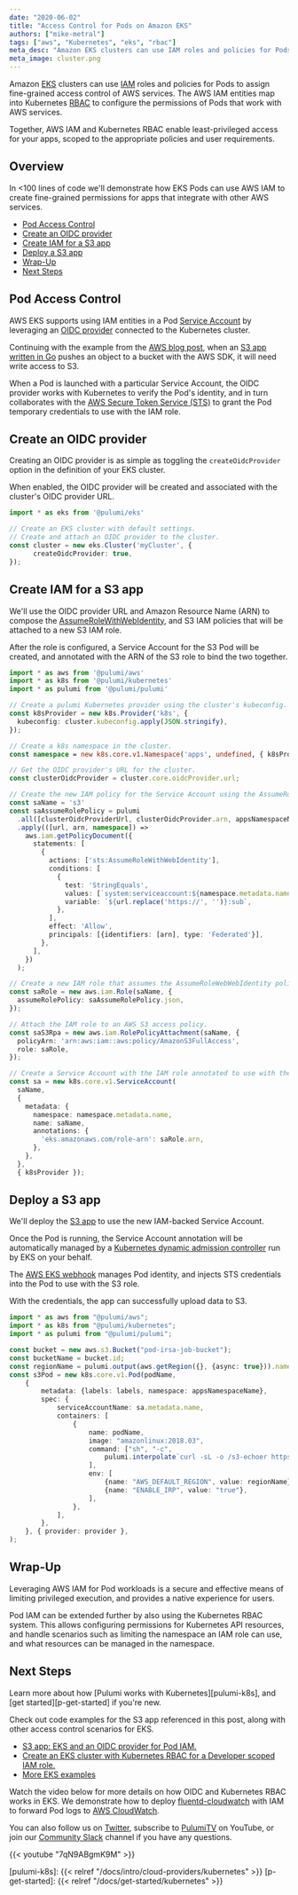 ```yaml
---
date: "2020-06-02"
title: "Access Control for Pods on Amazon EKS"
authors: ["mike-metral"]
tags: ["aws", "Kubernetes", "eks", "rbac"]
meta_desc: "Amazon EKS clusters can use IAM roles and policies for Pods to assign fine-grained access control of AWS services."
meta_image: cluster.png
---
```


Amazon [EKS][aws-eks] clusters can use [IAM][aws-iam] roles and policies for Pods
to assign fine-grained access control of AWS services. The AWS IAM entities map into Kubernetes
[RBAC][k8s-rbac] to configure the permissions of Pods that work with AWS
services.

Together, AWS IAM and Kubernetes RBAC enable least-privileged access for your
apps, scoped to the appropriate policies and user requirements.

[k8s-rbac]: https://kubernetes.io/docs/reference/access-authn-authz/rbac/

<!--more-->

## Overview

In <100 lines of code we'll demonstrate how EKS Pods can use AWS IAM to create
fine-grained permissions for apps that integrate with other AWS services.

* [Pod Access Control](#pod-access-control)
* [Create an OIDC provider](#create-an-oidc-provider)
* [Create IAM for a S3 app](#create-iam-for-a-s3-app)
* [Deploy a S3 app](#deploy-a-s3-app)
* [Wrap-Up](#wrap-up)
* [Next Steps](#next-steps)

## Pod Access Control

AWS EKS supports using IAM entities in a Pod [Service Account][k8s-sa] by
leveraging an [OIDC provider][aws-oidc] connected to the Kubernetes cluster.

Continuing with the example from the [AWS blog post][aws-pod-iam], when an [S3 app written in Go][s3-app] pushes
an object to a bucket with the AWS SDK, it will need write access to S3.

When a Pod is launched with a particular Service Account, the OIDC provider works
with Kubernetes to verify the Pod's identity, and in turn collaborates with the
[AWS Secure Token Service (STS)][aws-sts] to grant the Pod temporary
credentials to use with the IAM role.

## Create an OIDC provider

Creating an OIDC provider is as simple as toggling the `createOidcProvider` option
in the definition of your EKS cluster.

When enabled, the OIDC provider will be created and associated with the
cluster's OIDC provider URL.

```typescript
import * as eks from '@pulumi/eks'

// Create an EKS cluster with default settings.
// Create and attach an OIDC provider to the cluster.
const cluster = new eks.Cluster('myCluster', {
      createOidcProvider: true,
});
```

## Create IAM for a S3 app

We'll use the OIDC provider URL and Amazon Resource Name (ARN) to compose the
[AssumeRoleWithWebIdentity][aws-assume-role-web], and S3 IAM policies that will
be attached to a new S3 IAM role.

After the role is configured, a Service Account for the S3 Pod will be
created, and annotated with the ARN of the S3 role to bind the two together.

```typescript
import * as aws from '@pulumi/aws'
import * as k8s from '@pulumi/kubernetes'
import * as pulumi from '@pulumi/pulumi'

// Create a pulumi Kubernetes provider using the cluster's kubeconfig.
const k8sProvider = new k8s.Provider('k8s', {
  kubeconfig: cluster.kubeconfig.apply(JSON.stringify),
});

// Create a k8s namespace in the cluster.
const namespace = new k8s.core.v1.Namespace('apps', undefined, { k8sProvider });

// Get the OIDC provider's URL for the cluster.
const clusterOidcProvider = cluster.core.oidcProvider.url;

// Create the new IAM policy for the Service Account using the AssumeRoleWebWebIdentity action.
const saName = 's3'
const saAssumeRolePolicy = pulumi
  .all([clusterOidcProviderUrl, clusterOidcProvider.arn, appsNamespaceName])
  .apply(([url, arn, namespace]) =>
    aws.iam.getPolicyDocument({
      statements: [
        {
          actions: ['sts:AssumeRoleWithWebIdentity'],
          conditions: [
            {
              test: 'StringEquals',
              values: [`system:serviceaccount:${namespace.metadata.name}:${saName}`],
              variable: `${url.replace('https://', '')}:sub`,
            },
          ],
          effect: 'Allow',
          principals: [{identifiers: [arn], type: 'Federated'}],
        },
      ],
    })
  );

// Create a new IAM role that assumes the AssumeRoleWebWebIdentity policy.
const saRole = new aws.iam.Role(saName, {
  assumeRolePolicy: saAssumeRolePolicy.json,
});

// Attach the IAM role to an AWS S3 access policy.
const saS3Rpa = new aws.iam.RolePolicyAttachment(saName, {
  policyArn: 'arn:aws:iam::aws:policy/AmazonS3FullAccess',
  role: saRole,
});

// Create a Service Account with the IAM role annotated to use with the Pod.
const sa = new k8s.core.v1.ServiceAccount(
  saName,
  {
    metadata: {
      namespace: namespace.metadata.name,
      name: saName,
      annotations: {
        'eks.amazonaws.com/role-arn': saRole.arn,
      },
    },
  },
  { k8sProvider });
```

## Deploy a S3 app

We'll deploy the [S3 app][peks-oidc] to use the new IAM-backed Service Account.

Once the Pod is running, the Service Account annotation will be automatically
managed by a [Kubernetes dynamic admission controller][k8s-dynamic-webhook] run
by EKS on your behalf.

The [AWS EKS webhook][eks-webhook] manages Pod identity, and injects STS
credentials into the Pod to use with the S3 role.

With the credentials, the app can successfully upload data to S3.

```typescript
import * as aws from "@pulumi/aws";
import * as k8s from "@pulumi/kubernetes";
import * as pulumi from "@pulumi/pulumi";

const bucket = new aws.s3.Bucket("pod-irsa-job-bucket");
const bucketName = bucket.id;
const regionName = pulumi.output(aws.getRegion({}, {async: true})).name;
const s3Pod = new k8s.core.v1.Pod(podName,
    {
        metadata: {labels: labels, namespace: appsNamespaceName},
        spec: {
            serviceAccountName: sa.metadata.name,
            containers: [
                {
                    name: podName,
                    image: "amazonlinux:2018.03",
                    command: ["sh", "-c",
                        pulumi.interpolate`curl -sL -o /s3-echoer https://git.io/JfnGX && chmod +x /s3-echoer && echo This is an in-cluster test | /s3-echoer ${bucketName} && sleep 3600`,
                    ],
                    env: [
                        {name: "AWS_DEFAULT_REGION", value: regionName},
                        {name: "ENABLE_IRP", value: "true"},
                    ],
                },
            ],
        },
    }, { provider: provider },
);
```

## Wrap-Up

Leveraging AWS IAM for Pod workloads is a secure and effective means of limiting
privileged execution, and provides a native experience for users.

Pod IAM can be extended further by also using the Kubernetes RBAC system. This
allows configuring permissions for Kubernetes API resources, and handle scenarios
such as limiting the namespace an IAM role can use, and what resources can be
managed in the namespace.

## Next Steps

Learn more about how [Pulumi works with Kubernetes][pulumi-k8s], and [get started][p-get-started]
if you're new.

Check out code examples for the S3 app referenced in this post,
along with other access control scenarios for EKS.

* [S3 app: EKS and an OIDC provider for Pod IAM.][peks-oidc]
* [Create an EKS cluster with Kubernetes RBAC for a Developer scoped IAM role.][peks-scoped-kubeconfigs]
* [More EKS examples][eks-examples]

Watch the video below for more details on how OIDC and Kubernetes RBAC works in
EKS. We demonstrate how to deploy [fluentd-cloudwatch][fluentd-cloudwatch] with
IAM to forward Pod logs to [AWS CloudWatch][aws-cw].

You can also follow us on [Twitter](https://twitter.com/pulumicorp),
subscribe to [PulumiTV](https://www.youtube.com/channel/UC2Dhyn4Ev52YSbcpfnfP0Mw) on YouTube,
or join our [Community Slack](https://slack.pulumi.com/) channel if you have any questions.

{{< youtube "7qN9ABgmK9M" >}}

[peks-oidc]: https://github.com/pulumi/pulumi-eks/tree/master/examples/oidc-iam-sa
[peks-scoped-kubeconfigs]: https://github.com/pulumi/pulumi-eks/tree/master/examples/scoped-kubeconfigs
[fluentd-cloudwatch]: https://docs.aws.amazon.com/AmazonCloudWatch/latest/monitoring/Container-Insights-setup-logs.html
[aws-cw]: https://docs.aws.amazon.com/AmazonCloudWatch/latest/logs/WhatIsCloudWatchLogs.html
[aws-eks]: https://aws.amazon.com/eks/
[aws-iam]: https://aws.amazon.com/iam/
[aws-pod-iam]: https://aws.amazon.com/blogs/opensource/introducing-fine-grained-iam-roles-service-accounts/
[aws-oidc]: https://docs.aws.amazon.com/IAM/latest/UserGuide/id_roles_providers_create_oidc.html
[s3-app]: https://github.com/mhausenblas/s3-echoer
[aws-sts]: https://docs.aws.amazon.com/STS/latest/APIReference/Welcome.html
[eks-examples]: https://github.com/pulumi/pulumi-eks/tree/master/examples
[aws-assume-role-web]: https://docs.aws.amazon.com/STS/latest/APIReference/API_AssumeRoleWithWebIdentity.html
[k8s-dynamic-webhook]: https://kubernetes.io/docs/reference/access-authn-authz/extensible-admission-controllers
[eks-webhook]: https://github.com/aws/amazon-eks-pod-identity-webhook/
[k8s-sa]: https://kubernetes.io/docs/tasks/configure-pod-container/configure-service-account/
[pulumi-k8s]: {{< relref "/docs/intro/cloud-providers/kubernetes" >}}
[p-get-started]: {{< relref "/docs/get-started/kubernetes" >}}
